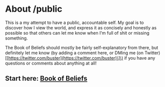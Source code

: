 # About /public

This is a my attempt to have a public, accountable self. My goal is to discover how I view the world, and express it as concisely and honestly as possible so that others can let me know when I'm full of shit or missing something.

The Book of Beliefs should mostly be fairly self-explanatory from there, but definitely let me know \(by adding a comment here, or DMing me \(on Twitter\)\[[https://twitter.com/buster](https://twitter.com/buster)\]\) if you have any questions or comments about anything at all!

## Start here: [Book of Beliefs](/book-of-beliefs.md)



